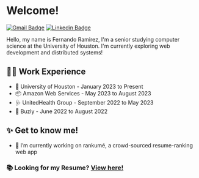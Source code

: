 # Welcome! 

[![Gmail Badge](https://img.shields.io/badge/-ramirez.fernando2003@gmail.com-c14438?style=flat&logo=Gmail&logoColor=white)](mailto:ramirez.fernando2003@gmail.com "Connect via Email")
[![Linkedin Badge](https://img.shields.io/badge/-in/fndo-0072b1?style=flat&logo=Linkedin&logoColor=white)](https://www.linkedin.com/in/fndo/ "Connect on LinkedIn")


Hello, my name is Fernando Ramirez, I'm a senior studying computer science at the University of Houston. I'm currently exploring web development and distributed systems!

## 👨‍💻 Work Experience 
- 📝 University of Houston - January 2023 to Present
- 📦 Amazon Web Services - May 2023 to August 2023
- 🩺 UnitedHealth Group - September 2022 to May 2023
- 🐝 Buzly - June 2022 to August 2022

## ✨ Get to know me!
- 🌱  I’m currently working on rankumé, a crowd-sourced resume-ranking web app

### 📚 Looking for my Resume? [View here!](https://github.com/ramirezfernando/resume/blob/main/Fernando_Ramirez_Resume.pdf)
 
